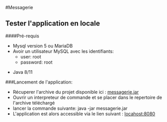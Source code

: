 #Messagerie
## Tester l'application en locale
####Pré-requis
+  Mysql version 5  ou MariaDB
  + Avoir un utilisateur MySQL  avec les identifiants: 
    + user: root
    + password: root
- Java 8/11

###Lancement de l'application:
- Récuperer  l'archive du projet disponible ici : [messagerie.jar](https://github.com/diyeba1003/messagerie/messagerie.jar)
- Ouvrir un interpreteur de commande  et se placer dans le repertoire de l'archive téléchargé
- lancer la commande suivante: java -jar messagerie.jar
- L'application est alors accessible via le lien suivant : [locahost:8080](http://localhost:8080/messagerie/messages/home)
